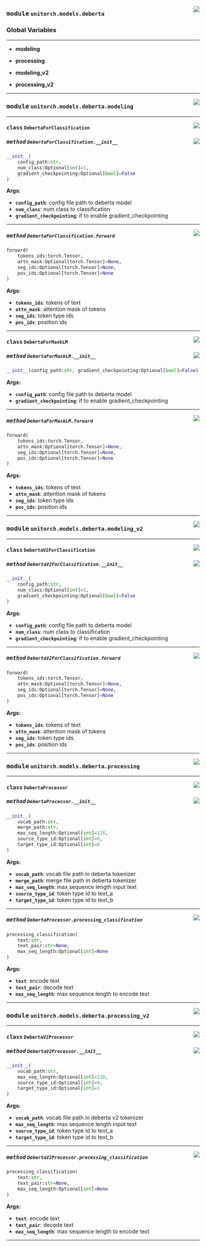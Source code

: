 <!-- markdownlint-disable -->

<a href="https://github.com/fuliucansheng/unitorch/blob/master/unitorch/models/deberta/__init__.py#L0"><img align="right" style="float:right;" src="https://img.shields.io/badge/-source-cccccc?style=flat-square"></a>

### <kbd>module</kbd> `unitorch.models.deberta`




### **Global Variables**
---------------
- **modeling**

- **processing**

- **modeling_v2**

- **processing_v2**





---


<!-- markdownlint-disable -->

<a href="https://github.com/fuliucansheng/unitorch/blob/master/unitorch/models/deberta/modeling.py#L0"><img align="right" style="float:right;" src="https://img.shields.io/badge/-source-cccccc?style=flat-square"></a>

### <kbd>module</kbd> `unitorch.models.deberta.modeling`






---

<a href="https://github.com/fuliucansheng/unitorch/blob/master/unitorch/models/deberta/modeling.py#L17"><img align="right" style="float:right;" src="https://img.shields.io/badge/-source-cccccc?style=flat-square"></a>

#### <kbd>class</kbd> `DebertaForClassification`




<a href="https://github.com/fuliucansheng/unitorch/blob/master/unitorch/models/deberta/modeling.py#L18"><img align="right" style="float:right;" src="https://img.shields.io/badge/-source-cccccc?style=flat-square"></a>

##### <kbd>method</kbd> `DebertaForClassification.__init__`

```python
__init__(
    config_path:str,
    num_class:Optional[int]=1,
    gradient_checkpointing:Optional[bool]=False
)
```



**Args:**
 
 - <b>`config_path`</b>:  config file path to deberta model 
 - <b>`num_class`</b>:  num class to classification 
 - <b>`gradient_checkpointing`</b>:  if to enable gradient_checkpointing 




---

<a href="https://github.com/fuliucansheng/unitorch/blob/master/unitorch/models/deberta/modeling.py#L39"><img align="right" style="float:right;" src="https://img.shields.io/badge/-source-cccccc?style=flat-square"></a>

##### <kbd>method</kbd> `DebertaForClassification.forward`

```python
forward(
    tokens_ids:torch.Tensor,
    attn_mask:Optional[torch.Tensor]=None,
    seg_ids:Optional[torch.Tensor]=None,
    pos_ids:Optional[torch.Tensor]=None
)
```



**Args:**
 
 - <b>`tokens_ids`</b>:  tokens of text 
 - <b>`attn_mask`</b>:  attention mask of tokens 
 - <b>`seg_ids`</b>:  token type ids 
 - <b>`pos_ids`</b>:  position ids 


---

<a href="https://github.com/fuliucansheng/unitorch/blob/master/unitorch/models/deberta/modeling.py#L66"><img align="right" style="float:right;" src="https://img.shields.io/badge/-source-cccccc?style=flat-square"></a>

#### <kbd>class</kbd> `DebertaForMaskLM`




<a href="https://github.com/fuliucansheng/unitorch/blob/master/unitorch/models/deberta/modeling.py#L67"><img align="right" style="float:right;" src="https://img.shields.io/badge/-source-cccccc?style=flat-square"></a>

##### <kbd>method</kbd> `DebertaForMaskLM.__init__`

```python
__init__(config_path:str, gradient_checkpointing:Optional[bool]=False)
```



**Args:**
 
 - <b>`config_path`</b>:  config file path to deberta model 
 - <b>`gradient_checkpointing`</b>:  if to enable gradient_checkpointing 




---

<a href="https://github.com/fuliucansheng/unitorch/blob/master/unitorch/models/deberta/modeling.py#L85"><img align="right" style="float:right;" src="https://img.shields.io/badge/-source-cccccc?style=flat-square"></a>

##### <kbd>method</kbd> `DebertaForMaskLM.forward`

```python
forward(
    tokens_ids:torch.Tensor,
    attn_mask:Optional[torch.Tensor]=None,
    seg_ids:Optional[torch.Tensor]=None,
    pos_ids:Optional[torch.Tensor]=None
)
```



**Args:**
 
 - <b>`tokens_ids`</b>:  tokens of text 
 - <b>`attn_mask`</b>:  attention mask of tokens 
 - <b>`seg_ids`</b>:  token type ids 
 - <b>`pos_ids`</b>:  position ids 




---


<!-- markdownlint-disable -->

<a href="https://github.com/fuliucansheng/unitorch/blob/master/unitorch/models/deberta/modeling_v2.py#L0"><img align="right" style="float:right;" src="https://img.shields.io/badge/-source-cccccc?style=flat-square"></a>

### <kbd>module</kbd> `unitorch.models.deberta.modeling_v2`






---

<a href="https://github.com/fuliucansheng/unitorch/blob/master/unitorch/models/deberta/modeling_v2.py#L16"><img align="right" style="float:right;" src="https://img.shields.io/badge/-source-cccccc?style=flat-square"></a>

#### <kbd>class</kbd> `DebertaV2ForClassification`




<a href="https://github.com/fuliucansheng/unitorch/blob/master/unitorch/models/deberta/modeling_v2.py#L17"><img align="right" style="float:right;" src="https://img.shields.io/badge/-source-cccccc?style=flat-square"></a>

##### <kbd>method</kbd> `DebertaV2ForClassification.__init__`

```python
__init__(
    config_path:str,
    num_class:Optional[int]=1,
    gradient_checkpointing:Optional[bool]=False
)
```



**Args:**
 
 - <b>`config_path`</b>:  config file path to deberta model 
 - <b>`num_class`</b>:  num class to classification 
 - <b>`gradient_checkpointing`</b>:  if to enable gradient_checkpointing 




---

<a href="https://github.com/fuliucansheng/unitorch/blob/master/unitorch/models/deberta/modeling_v2.py#L38"><img align="right" style="float:right;" src="https://img.shields.io/badge/-source-cccccc?style=flat-square"></a>

##### <kbd>method</kbd> `DebertaV2ForClassification.forward`

```python
forward(
    tokens_ids:torch.Tensor,
    attn_mask:Optional[torch.Tensor]=None,
    seg_ids:Optional[torch.Tensor]=None,
    pos_ids:Optional[torch.Tensor]=None
)
```



**Args:**
 
 - <b>`tokens_ids`</b>:  tokens of text 
 - <b>`attn_mask`</b>:  attention mask of tokens 
 - <b>`seg_ids`</b>:  token type ids 
 - <b>`pos_ids`</b>:  position ids 




---


<!-- markdownlint-disable -->

<a href="https://github.com/fuliucansheng/unitorch/blob/master/unitorch/models/deberta/processing.py#L0"><img align="right" style="float:right;" src="https://img.shields.io/badge/-source-cccccc?style=flat-square"></a>

### <kbd>module</kbd> `unitorch.models.deberta.processing`






---

<a href="https://github.com/fuliucansheng/unitorch/blob/master/unitorch/models/deberta/processing.py#L21"><img align="right" style="float:right;" src="https://img.shields.io/badge/-source-cccccc?style=flat-square"></a>

#### <kbd>class</kbd> `DebertaProcessor`




<a href="https://github.com/fuliucansheng/unitorch/blob/master/unitorch/models/deberta/processing.py#L22"><img align="right" style="float:right;" src="https://img.shields.io/badge/-source-cccccc?style=flat-square"></a>

##### <kbd>method</kbd> `DebertaProcessor.__init__`

```python
__init__(
    vocab_path:str,
    merge_path:str,
    max_seq_length:Optional[int]=128,
    source_type_id:Optional[int]=0,
    target_type_id:Optional[int]=0
)
```



**Args:**
 
 - <b>`vocab_path`</b>:  vocab file path in deberta tokenizer 
 - <b>`merge_path`</b>:  merge file path in deberta tokenizer 
 - <b>`max_seq_length`</b>:  max sequence length input text 
 - <b>`source_type_id`</b>:  token type id to text_a 
 - <b>`target_type_id`</b>:  token type id to text_b 




---

<a href="https://github.com/fuliucansheng/unitorch/blob/master/unitorch/models/deberta/processing.py#L50"><img align="right" style="float:right;" src="https://img.shields.io/badge/-source-cccccc?style=flat-square"></a>

##### <kbd>method</kbd> `DebertaProcessor.processing_classification`

```python
processing_classification(
    text:str,
    text_pair:str=None,
    max_seq_length:Optional[int]=None
)
```



**Args:**
 
 - <b>`text`</b>:  encode text 
 - <b>`text_pair`</b>:  decode text 
 - <b>`max_seq_length`</b>:  max sequence length to encode text 




---


<!-- markdownlint-disable -->

<a href="https://github.com/fuliucansheng/unitorch/blob/master/unitorch/models/deberta/processing_v2.py#L0"><img align="right" style="float:right;" src="https://img.shields.io/badge/-source-cccccc?style=flat-square"></a>

### <kbd>module</kbd> `unitorch.models.deberta.processing_v2`






---

<a href="https://github.com/fuliucansheng/unitorch/blob/master/unitorch/models/deberta/processing_v2.py#L21"><img align="right" style="float:right;" src="https://img.shields.io/badge/-source-cccccc?style=flat-square"></a>

#### <kbd>class</kbd> `DebertaV2Processor`




<a href="https://github.com/fuliucansheng/unitorch/blob/master/unitorch/models/deberta/processing_v2.py#L22"><img align="right" style="float:right;" src="https://img.shields.io/badge/-source-cccccc?style=flat-square"></a>

##### <kbd>method</kbd> `DebertaV2Processor.__init__`

```python
__init__(
    vocab_path:str,
    max_seq_length:Optional[int]=128,
    source_type_id:Optional[int]=0,
    target_type_id:Optional[int]=1
)
```



**Args:**
 
 - <b>`vocab_path`</b>:  vocab file path in deberta v2 tokenizer 
 - <b>`max_seq_length`</b>:  max sequence length input text 
 - <b>`source_type_id`</b>:  token type id to text_a 
 - <b>`target_type_id`</b>:  token type id to text_b 




---

<a href="https://github.com/fuliucansheng/unitorch/blob/master/unitorch/models/deberta/processing_v2.py#L47"><img align="right" style="float:right;" src="https://img.shields.io/badge/-source-cccccc?style=flat-square"></a>

##### <kbd>method</kbd> `DebertaV2Processor.processing_classification`

```python
processing_classification(
    text:str,
    text_pair:str=None,
    max_seq_length:Optional[int]=None
)
```



**Args:**
 
 - <b>`text`</b>:  encode text 
 - <b>`text_pair`</b>:  decode text 
 - <b>`max_seq_length`</b>:  max sequence length to encode text 




---


